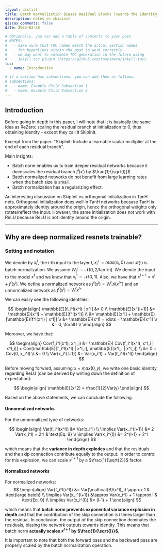 ```yaml
---
layout: distill
title: Batch Normalization Biases Residual Blocks Towards the Identity Function in Deep Networks 
description: notes on skipinit
giscus_comments: false
date: 2023-02-28

# Optionally, you can add a table of contents to your post.
# NOTES:
#   - make sure that TOC names match the actual section names
#     for hyperlinks within the post to work correctly.
#   - we may want to automate TOC generation in the future using
#     jekyll-toc plugin (https://github.com/toshimaru/jekyll-toc).
toc:
  - name: Introduction

# if a section has subsections, you can add them as follows:
# subsections:
#   - name: Example Child Subsection 1
#   - name: Example Child Subsection 2
---
```


## Introduction

Before going in depth in this paper, I will note that it is basically the same idea as ReZero: scaling the residual branch at initialization to 0, thus obtaining identity - except they call it SkipInit.

Excerpt from the paper:
"SkipInit: Include a learnable scalar multiplier at the end of each residual branch".

Main insights: 
- Batch norm enables us to train deeper residual networks because it doenscales the residual branch $f^l(x^l)$ by $\frac{1}{\sqrt{l}}$.
- Batch normalized networks do not benefit from large learning rates when the batch size is small.
- Batch normalization has a regularizing effect.

An interesting discussion on SkipInit vs orthogonal initialization in TanH nets. Orthogonal initialization does well in TanH networks because TanH is approximately identity around the origin, hence the orthogonal weights only rotate/reflect the input. However, the same initialization does not work with ReLU because ReLU is not identity around the origin.

---

## Why are deep normalized resnets trainable?

### Setting and notation

We denote by $x_i^l$, the i-th input to the layer l, $x_i^+ = max(x_i, 0)$ and $\mathcal{B}(\cdot)$ is batch normalization. We assume $W^l_{ij} \sim \mathcal{N}(0, 2/\text{fan-in})$. We denote the input to the model $x^1$ and we know that $x^1_i \sim \mathcal{N}(0, 1)$. Also, we have that $x^{l+1} = x^l + f^l(x^l)$. We define a normalized network as $f^l(x^l) = W^l \mathcal{B}(x^{l+})$ and an unnormalized network as $f^l(x^l) = W^l x^{l+}$

We can easily see the following identities: 

$$ 
\begin{align} 
	\mathbb{E}[f_i^l(x^l) | x^l] &= 0 \\
	\mathbb{E}[x^{l+1}] &= \mathbb{E}[x^l] + \mathbb{E}[f^l(x^l)] \\
	&= \mathbb{E}[x^l] + \mathbb{E} [\mathbb{E}[f^l(x^l) | x^l]] \\
	&= \mathbb{E}[x^l] = \dots = \mathbb{E}[x^1] \\
	&= 0,  \forall l \\
\end{align} 
$$ 

Moreover, we have that:

$$ 
\begin{align} 
	Cov(f_i^l(x^l), x^l_i) &= \mathbb{E}[ Cov(f_i^l(x^l), x^l_i | x^l_i)] + Cov(\mathbb{E}[f_i^l(x^l) | x^l_i], \mathbb{E}[x^l_i | x^l_i]) \\
	&= 0 + Cov(0, x_i^l) \\
	&= 0 \\
	Var(x_i^{l+1}) &= Var(x_i^l) + Var(f_i^l(x^l))
\end{align} 
$$ 

Before moving forward, assuming $x=max(0, y)$, we write one basic identity regarding ReLU (can be derived by writing down the definition of expectation):

$$ 
\begin{align} 
\mathbb{E}[x^2] = \frac{1}{2}Var(y)
\end{align} 
$$ 


Based on the above statements, we can conclude the following:

#### Unnormalized networks

For the unnormalized type of networks:

$$ 
\begin{align} 
	Var(f_i^l(x^l)) &= Var(x_i^l) \\
	\implies Var(x_i^{l+1}) &= 2 Var(x_i^l) = 2^l & \text{Eq. 9} \\
	\implies Var(x_i^{l}) &= 2^{l-1} + 2^l
\end{align} 
$$ 

which means that the **variance in depth explodes** and that the residuals and the skip connection contribute equally to the output. In order to control for this explosion, we can scale $x^{l+1}$ by a $\frac{1}{\sqrt{2}}$ factor.

#### Normalized networks

For normalized networks:
$$ 
\begin{align} 
	Var(f_i^l(x^l)) &= Var(\mathcal{B}(x^l)_i) \approx 1 & \text{large batch} \\
	\implies Var(x_i^{l+1}) &\approx Var(x_i^l) + 1 \approx l & \text{Eq. 9} \\
	\implies Var(x_i^{l}) &=  (l-1) + 1
\end{align} 
$$ 

which means that **batch norm prevents exponential variance explosion in depth** and that the contribution of the skip connection is $l$ times larger than the residual. In conclusion, the output of the skip connection dominates the residuals, biasing the network outputs towards identity. This means that batch norm **actually scales $x^{l+1}$ by $\frac{1}{\sqrt{l}}$**.

It is important to note that both the forward pass and the backward pass are properly scaled by the batch normalization operation.